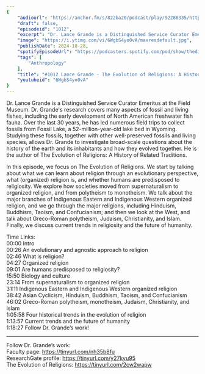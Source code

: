 ```yaml
---
{
	"audiourl": "https://anchor.fm/s/822ba20/podcast/play/92288335/https%3A%2F%2Fd3ctxlq1ktw2nl.cloudfront.net%2Fstaging%2F2024-8-27%2F8b49aead-6aaf-cacf-2b02-c1c6e5a77578.m4a",
	"draft": false,
	"episodeid": "1012",
	"excerpt": "Dr. Lance Grande is a Distinguished Service Curator Emeritus at the Field Museum. Dr. Grande's research covers many aspects of fossil and living fishes, including the early development of North American freshwater fish fauna. Over the last 30 years, he has led numerous field trips to collect fossils from Fossil Lake, a 52-million-year-old lake bed in Wyoming. Studying these fossils, together with other well-preserved fossils and living species, allows Dr. Grande to investigate broad-scale questions about the history of the earth and its inhabitants and how they evolved together. He is the author of The Evolution of Religions: A History of Related Traditions.",
	"image": "https://i.ytimg.com/vi/6WgbS4yo0vA/maxresdefault.jpg",
	"publishDate": 2024-10-28,
	"spotifyEpisodeUrl": "https://podcasters.spotify.com/pod/show/thedissenter/episodes/1012-Lance-Grande---The-Evolution-of-Religions-A-History-of-Related-Traditions-e2outsf",
	"tags": [
		"Anthropology"
	],
	"title": "#1012 Lance Grande - The Evolution of Religions: A History of Related Traditions",
	"youtubeid": "6WgbS4yo0vA"
}
---
```

Dr. Lance Grande is a Distinguished Service Curator Emeritus at the Field Museum. Dr. Grande's research covers many aspects of fossil and living fishes, including the early development of North American freshwater fish fauna. Over the last 30 years, he has led numerous field trips to collect fossils from Fossil Lake, a 52-million-year-old lake bed in Wyoming. Studying these fossils, together with other well-preserved fossils and living species, allows Dr. Grande to investigate broad-scale questions about the history of the earth and its inhabitants and how they evolved together. He is the author of The Evolution of Religions: A History of Related Traditions.

In this episode, we focus on The Evolution of Religions. We start by talking about what we can learn about religion through an evolutionary perspective, what (organized) religion is, and whether humans are predisposed to religiosity. We explore how societies moved from supernaturalism to organized religion, and from polytheism to monotheism. We talk about the major branches of Indigenous Eastern and Indigenous Western organized religion, and we go through the major religions, including Hinduism, Buddhism, Taoism, and Confucianism; and then we look at the West, and talk about Greco-Roman polytheism, Judaism, Christianity, and Islam. Finally, we discuss current trends in religiosity and the future of humanity.

Time Links:  
<time>00:00</time> Intro  
<time>00:26</time> An evolutionary and agnostic approach to religion  
<time>02:46</time> What is religion?  
<time>04:27</time> Organized religion  
<time>09:01</time> Are humans predisposed to religiosity?  
<time>15:50</time> Biology and culture  
<time>23:14</time> From supernaturalism to organized religion  
<time>31:11</time> Indigenous Eastern and Indigenous Western organized religion  
<time>38:42</time> Asian Cyclicism, Hinduism, Buddhism, Taoism, and Confucianism  
<time>46:02</time> Greco-Roman polytheism, monotheism, Judaism, Christianity, and Islam  
<time>1:05:58</time> Four historical trends in the evolution of religion  
<time>1:13:57</time> Current trends and the future of humanity  
<time>1:18:27</time> Follow Dr. Grande’s work!

---

Follow Dr. Grande’s work:  
Faculty page: https://tinyurl.com/nh35b8fu  
ResearchGate profile: https://tinyurl.com/y27kyu95  
The Evolution of Religions: https://tinyurl.com/2cw2wapw
